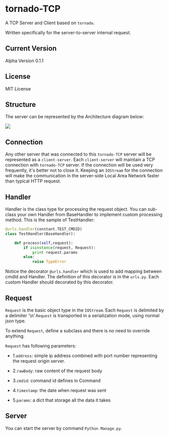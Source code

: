 # tornado-TCP
A TCP Server and Client based on `tornado`.

Written specifically for the server-to-server internal request.

## Current Version

Alpha Version 0.1.1

## License

MIT License

## Structure

The server can be represented by the Architecture diagram below:

![](https://raw.githubusercontent.com/SergioChan/tornado-TCP/master/tornado-TCP%20framework.png)  
## Connection

Any other server that was connected to this `tornado-TCP` server will be represented as a `client-server`. Each `client-server` will maintain a TCP connection with `tornado-TCP` server. If the connection will be used very frequently, it's better not to close it. Keeping an `IOStream` for the connection will make the communication in the server-side Local Area Network faster than typical HTTP request.

## Handler

Handler is the class type for processing the request object. You can sub-class your own Handler from BaseHandler to implement custom processing method. This is the sample of TestHandler:

```Python
@urls.handler(constant.TEST_CMDID)
class TestHandler(BaseHandler):

	def process(self,request):
        if isinstance(request, Request):
            print request.params
        else:
            raise TypeError
```

Notice the decorator `@urls.handler` which is used to add mapping between cmdId and Handler. The definition of this decorator is in the `urls.py`. Each custom Handler should decorated by this decorator.


## Request

`Request` is the basic object type in the `IOStream`. Each `Request` is delimited by a delimiter '\n'.`Request` is transported in a serialization mode, using normal json type.

To extend `Request`, define a subclass and there is no need to override anything.

`Request` has following parameters:

*  1.`address`: simple ip address combined with port number representing                 the request origin server.

*  2.`rawBody`: raw content of the request body

*  3.`cmdid`: command id defines in Command

*  4.`timestamp`: the date when request was sent

*  5.`params`: a dict that storage all the data it takes

## Server

You can start the server by command `Python Manage.py`. 
